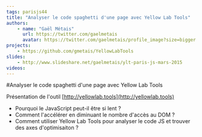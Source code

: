 ```yaml
---
tags: parisjs44
title: "Analyser le code spaghetti d'une page avec Yellow Lab Tools"
authors:
    - name: "Gaël Métais"
      url: https://twitter.com/gaelmetais
      avatar: https://twitter.com/gaelmetais/profile_image?size=bigger
projects:
    - https://github.com/gmetais/YellowLabTools
slides:
    - http://www.slideshare.net/gaelmetais/ylt-paris-js-mars-2015
videos:
---
```

#Analyser le code spaghetti d'une page avec Yellow Lab Tools

Présentation de l'outil [http://yellowlab.tools](http://yellowlab.tools)

 - Pourquoi le JavaScript peut-il être si lent ?
 - Comment l'accélérer en diminuant le nombre d'accès au DOM ?
 - Comment utiliser Yellow Lab Tools pour analyser le code JS et trouver des axes d'optimisaiton ?
